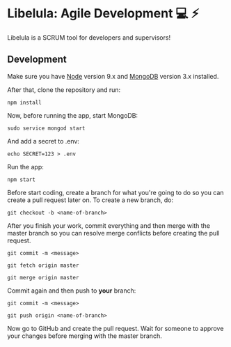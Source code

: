 # Libelula: Agile Development :computer:	:zap:

Libelula is a SCRUM tool for developers and supervisors!

## Development

Make sure you have [Node](https://nodejs.org) version 9.x and [MongoDB](https://docs.mongodb.com/manual/administration/install-community/) version 3.x installed.

After that, clone the repository and run:

`npm install`

Now, before running the app, start MongoDB:

`sudo service mongod start`

And add a secret to .env:

`echo SECRET=123 > .env`

Run the app:

`npm start`

Before start coding, create a branch for what you're going to do so you can create a pull request later on. To create a new branch, do:

`git checkout -b <name-of-branch>`

After you finish your work, commit everything and then merge with the master branch so you can resolve merge conflicts before creating the pull request.

`git commit -m <message>`

`git fetch origin master`

`git merge origin master`

Commit again and then push to **your** branch:

`git commit -m <message>`

`git push origin <name-of-branch>`

Now go to GitHub and create the pull request. Wait for someone to approve your changes before merging with the master branch.
